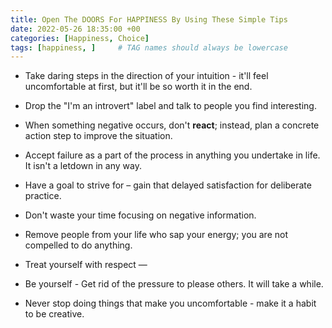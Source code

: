 ```yaml
---
title: Open The DOORS For HAPPINESS By Using These Simple Tips
date: 2022-05-26 18:35:00 +00
categories: [Happiness, Choice]
tags: [happiness, ]     # TAG names should always be lowercase
---
```


- Take daring steps in the direction of your intuition - it'll feel uncomfortable at first, but it'll be so worth it in the end.

- Drop the "I'm an introvert" label and talk to people you find interesting.

- When something negative occurs, don't **react**; instead, plan a concrete action step to improve the situation.

- Accept failure as a part of the process in anything you undertake in life. It isn't a letdown in any way.

- Have a goal to strive for – gain that delayed satisfaction for deliberate practice.

- Don't waste your time focusing on negative information.

- Remove people from your life who sap your energy; you are not compelled to do anything.

- Treat yourself with respect —

- Be yourself - Get rid of the pressure to please others. It will take a while.

- Never stop doing things that make you uncomfortable - make it a habit to be creative.

